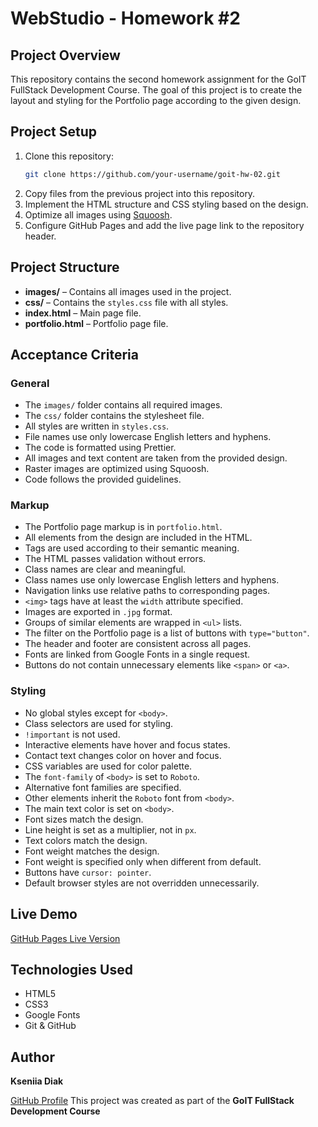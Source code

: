 # WebStudio - Homework #2

## Project Overview

This repository contains the second homework assignment for the GoIT FullStack Development Course. The goal of this project is to create the layout and styling for the Portfolio page according to the given design.

## Project Setup

1. Clone this repository:
   ```sh
   git clone https://github.com/your-username/goit-hw-02.git
   ```
2. Copy files from the previous project into this repository.
3. Implement the HTML structure and CSS styling based on the design.
4. Optimize all images using [Squoosh](https://squoosh.app/).
5. Configure GitHub Pages and add the live page link to the repository header.

## Project Structure

- **images/** – Contains all images used in the project.
- **css/** – Contains the `styles.css` file with all styles.
- **index.html** – Main page file.
- **portfolio.html** – Portfolio page file.

## Acceptance Criteria

### General

- The `images/` folder contains all required images.
- The `css/` folder contains the stylesheet file.
- All styles are written in `styles.css`.
- File names use only lowercase English letters and hyphens.
- The code is formatted using Prettier.
- All images and text content are taken from the provided design.
- Raster images are optimized using Squoosh.
- Code follows the provided guidelines.

### Markup

- The Portfolio page markup is in `portfolio.html`.
- All elements from the design are included in the HTML.
- Tags are used according to their semantic meaning.
- The HTML passes validation without errors.
- Class names are clear and meaningful.
- Class names use only lowercase English letters and hyphens.
- Navigation links use relative paths to corresponding pages.
- `<img>` tags have at least the `width` attribute specified.
- Images are exported in `.jpg` format.
- Groups of similar elements are wrapped in `<ul>` lists.
- The filter on the Portfolio page is a list of buttons with `type="button"`.
- The header and footer are consistent across all pages.
- Fonts are linked from Google Fonts in a single request.
- Buttons do not contain unnecessary elements like `<span>` or `<a>`.

### Styling

- No global styles except for `<body>`.
- Class selectors are used for styling.
- `!important` is not used.
- Interactive elements have hover and focus states.
- Contact text changes color on hover and focus.
- CSS variables are used for color palette.
- The `font-family` of `<body>` is set to `Roboto`.
- Alternative font families are specified.
- Other elements inherit the `Roboto` font from `<body>`.
- The main text color is set on `<body>`.
- Font sizes match the design.
- Line height is set as a multiplier, not in `px`.
- Text colors match the design.
- Font weight matches the design.
- Font weight is specified only when different from default.
- Buttons have `cursor: pointer`.
- Default browser styles are not overridden unnecessarily.

## Live Demo

[GitHub Pages Live Version](https://kseniia-diak.github.io/goit-hw-02/)

## Technologies Used

- HTML5
- CSS3
- Google Fonts
- Git & GitHub

## Author

**Kseniia Diak**

[GitHub Profile](https://github.com/Kseniia-Diak/)
This project was created as part of the **GoIT FullStack Development Course**
